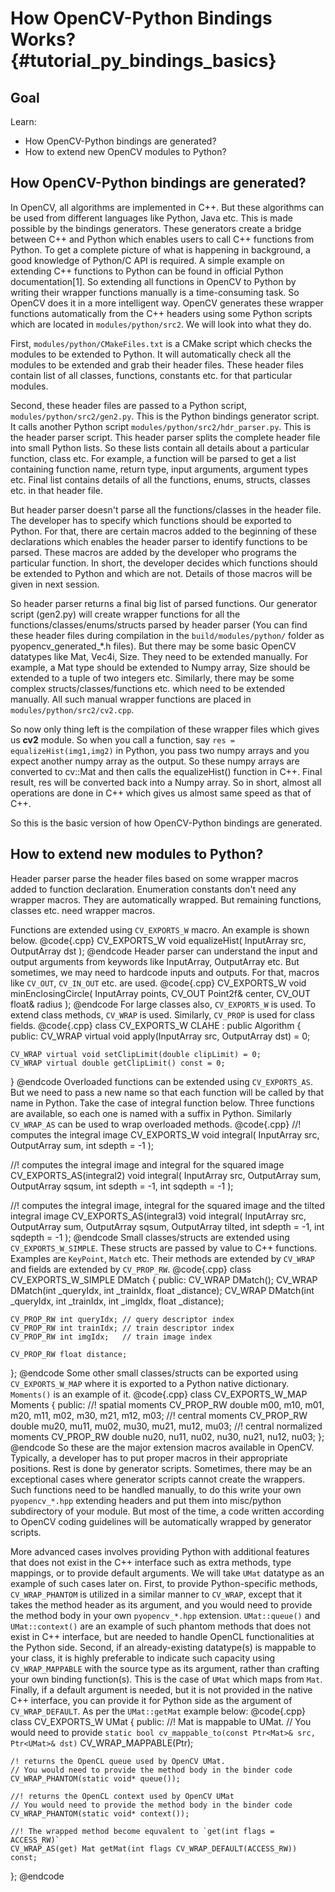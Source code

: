 How OpenCV-Python Bindings Works? {#tutorial_py_bindings_basics}
=================================

Goal
----

Learn:

-   How OpenCV-Python bindings are generated?
-   How to extend new OpenCV modules to Python?

How OpenCV-Python bindings are generated?
-----------------------------------------

In OpenCV, all algorithms are implemented in C++. But these algorithms can be used from different
languages like Python, Java etc. This is made possible by the bindings generators. These generators
create a bridge between C++ and Python which enables users to call C++ functions from Python. To get
a complete picture of what is happening in background, a good knowledge of Python/C API is required.
A simple example on extending C++ functions to Python can be found in official Python
documentation[1]. So extending all functions in OpenCV to Python by writing their wrapper functions
manually is a time-consuming task. So OpenCV does it in a more intelligent way. OpenCV generates
these wrapper functions automatically from the C++ headers using some Python scripts which are
located in `modules/python/src2`. We will look into what they do.

First, `modules/python/CMakeFiles.txt` is a CMake script which checks the modules to be extended to
Python. It will automatically check all the modules to be extended and grab their header files.
These header files contain list of all classes, functions, constants etc. for that particular
modules.

Second, these header files are passed to a Python script, `modules/python/src2/gen2.py`. This is the
Python bindings generator script. It calls another Python script `modules/python/src2/hdr_parser.py`.
This is the header parser script. This header parser splits the complete header file into small
Python lists. So these lists contain all details about a particular function, class etc. For
example, a function will be parsed to get a list containing function name, return type, input
arguments, argument types etc. Final list contains details of all the functions, enums, structs,
classes etc. in that header file.

But header parser doesn't parse all the functions/classes in the header file. The developer has to
specify which functions should be exported to Python. For that, there are certain macros added to
the beginning of these declarations which enables the header parser to identify functions to be
parsed. These macros are added by the developer who programs the particular function. In short, the
developer decides which functions should be extended to Python and which are not. Details of those
macros will be given in next session.

So header parser returns a final big list of parsed functions. Our generator script (gen2.py) will
create wrapper functions for all the functions/classes/enums/structs parsed by header parser (You
can find these header files during compilation in the `build/modules/python/` folder as
pyopencv_generated_\*.h files). But there may be some basic OpenCV datatypes like Mat, Vec4i,
Size. They need to be extended manually. For example, a Mat type should be extended to Numpy array,
Size should be extended to a tuple of two integers etc. Similarly, there may be some complex
structs/classes/functions etc. which need to be extended manually. All such manual wrapper functions
are placed in `modules/python/src2/cv2.cpp`.

So now only thing left is the compilation of these wrapper files which gives us **cv2** module. So
when you call a function, say `res = equalizeHist(img1,img2)` in Python, you pass two numpy arrays and
you expect another numpy array as the output. So these numpy arrays are converted to cv::Mat and
then calls the equalizeHist() function in C++. Final result, res will be converted back into a Numpy
array. So in short, almost all operations are done in C++ which gives us almost same speed as that
of C++.

So this is the basic version of how OpenCV-Python bindings are generated.

How to extend new modules to Python?
------------------------------------

Header parser parse the header files based on some wrapper macros added to function declaration.
Enumeration constants don't need any wrapper macros. They are automatically wrapped. But remaining
functions, classes etc. need wrapper macros.

Functions are extended using `CV_EXPORTS_W` macro. An example is shown below.
@code{.cpp}
CV_EXPORTS_W void equalizeHist( InputArray src, OutputArray dst );
@endcode
Header parser can understand the input and output arguments from keywords like
InputArray, OutputArray etc. But sometimes, we may need to hardcode inputs and outputs. For that,
macros like `CV_OUT`, `CV_IN_OUT` etc. are used.
@code{.cpp}
CV_EXPORTS_W void minEnclosingCircle( InputArray points,
                                     CV_OUT Point2f& center, CV_OUT float& radius );
@endcode
For large classes also, `CV_EXPORTS_W` is used. To extend class methods, `CV_WRAP` is used.
Similarly, `CV_PROP` is used for class fields.
@code{.cpp}
class CV_EXPORTS_W CLAHE : public Algorithm
{
public:
    CV_WRAP virtual void apply(InputArray src, OutputArray dst) = 0;

    CV_WRAP virtual void setClipLimit(double clipLimit) = 0;
    CV_WRAP virtual double getClipLimit() const = 0;
}
@endcode
Overloaded functions can be extended using `CV_EXPORTS_AS`. But we need to pass a new name so that
each function will be called by that name in Python. Take the case of integral function below. Three
functions are available, so each one is named with a suffix in Python. Similarly `CV_WRAP_AS` can be
used to wrap overloaded methods.
@code{.cpp}
//! computes the integral image
CV_EXPORTS_W void integral( InputArray src, OutputArray sum, int sdepth = -1 );

//! computes the integral image and integral for the squared image
CV_EXPORTS_AS(integral2) void integral( InputArray src, OutputArray sum,
                                        OutputArray sqsum, int sdepth = -1, int sqdepth = -1 );

//! computes the integral image, integral for the squared image and the tilted integral image
CV_EXPORTS_AS(integral3) void integral( InputArray src, OutputArray sum,
                                        OutputArray sqsum, OutputArray tilted,
                                        int sdepth = -1, int sqdepth = -1 );
@endcode
Small classes/structs are extended using `CV_EXPORTS_W_SIMPLE`. These structs are passed by value
to C++ functions. Examples are `KeyPoint`, `Match` etc. Their methods are extended by `CV_WRAP` and
fields are extended by `CV_PROP_RW`.
@code{.cpp}
class CV_EXPORTS_W_SIMPLE DMatch
{
public:
    CV_WRAP DMatch();
    CV_WRAP DMatch(int _queryIdx, int _trainIdx, float _distance);
    CV_WRAP DMatch(int _queryIdx, int _trainIdx, int _imgIdx, float _distance);

    CV_PROP_RW int queryIdx; // query descriptor index
    CV_PROP_RW int trainIdx; // train descriptor index
    CV_PROP_RW int imgIdx;   // train image index

    CV_PROP_RW float distance;
};
@endcode
Some other small classes/structs can be exported using `CV_EXPORTS_W_MAP` where it is exported to a
Python native dictionary. `Moments()` is an example of it.
@code{.cpp}
class CV_EXPORTS_W_MAP Moments
{
public:
    //! spatial moments
    CV_PROP_RW double  m00, m10, m01, m20, m11, m02, m30, m21, m12, m03;
    //! central moments
    CV_PROP_RW double  mu20, mu11, mu02, mu30, mu21, mu12, mu03;
    //! central normalized moments
    CV_PROP_RW double  nu20, nu11, nu02, nu30, nu21, nu12, nu03;
};
@endcode
So these are the major extension macros available in OpenCV. Typically, a developer has to put
proper macros in their appropriate positions. Rest is done by generator scripts. Sometimes, there
may be an exceptional cases where generator scripts cannot create the wrappers. Such functions need
to be handled manually, to do this write your own `pyopencv_*.hpp` extending headers and put them into
misc/python subdirectory of your module. But most of the time, a code written according to OpenCV
coding guidelines will be automatically wrapped by generator scripts.

More advanced cases involves providing Python with additional features that does not exist
in the C++ interface such as extra methods, type mappings, or to provide default arguments.
We will take `UMat` datatype as an example of such cases later on.
First, to provide Python-specific methods, `CV_WRAP_PHANTOM` is utilized in a similar manner to
`CV_WRAP`, except that it takes the method header as its argument, and you would need to provide
the method body in your own `pyopencv_*.hpp` extension. `UMat::queue()` and `UMat::context()` are
an example of such phantom methods that does not exist in C++ interface, but are needed to handle
OpenCL functionalities at the Python side.
Second, if an already-existing datatype(s) is mappable to your class, it is highly preferable to
indicate such capacity using `CV_WRAP_MAPPABLE` with the source type as its argument,
rather than crafting your own binding function(s). This is the case of `UMat` which maps from `Mat`.
Finally, if a default argument is needed, but it is not provided in the native C++ interface,
you can provide it for Python side as the argument of `CV_WRAP_DEFAULT`. As per the `UMat::getMat`
example below:
@code{.cpp}
class CV_EXPORTS_W UMat
{
public:
    //! Mat is mappable to UMat.
    // You would need to provide `static bool cv_mappable_to(const Ptr<Mat>& src, Ptr<UMat>& dst)`
    CV_WRAP_MAPPABLE(Ptr<Mat>);

    /! returns the OpenCL queue used by OpenCV UMat.
    // You would need to provide the method body in the binder code
    CV_WRAP_PHANTOM(static void* queue());

    //! returns the OpenCL context used by OpenCV UMat
    // You would need to provide the method body in the binder code
    CV_WRAP_PHANTOM(static void* context());

    //! The wrapped method become equvalent to `get(int flags = ACCESS_RW)`
    CV_WRAP_AS(get) Mat getMat(int flags CV_WRAP_DEFAULT(ACCESS_RW)) const;
};
@endcode
